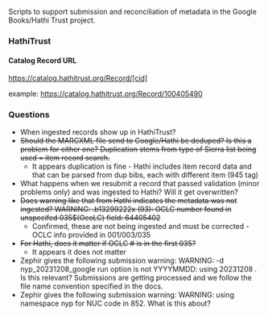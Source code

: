 Scripts to support submission and reconciliation of metadata in the Google Books/Hathi Trust project.

### HathiTrust
#### Catalog Record URL
https://catalog.hathitrust.org/Record/[cid]

example:
https://catalog.hathitrust.org/Record/100405490


### Questions
+ When ingested records show up in HathiTrust?
+ ~~Should the MARCXML file send to Google/Hathi be deduped? Is this a problem for either one? Duplication stems from type of Sierra list being used = item record search.~~
  + It appears duplication is fine - Hathi includes item record data and that can be parsed from dup bibs, each with different item (945 tag)
+ What happens when we resubmit a record that passed validation (minor problems only) and was ingested to Hathi? Will it get overwritten?
+ ~~Does warning like that from Hathi indicates the metadata was not ingested? WARNING: .b13299222x (93): OCLC number found in unspecifed 035$(OcoLC) field: 64405402~~
  + Confirmed, these are not being ingested and must be corrected - OCLC info provided in 001/003/035
+ ~~For Hathi, does it matter if OCLC # is in the first 035?~~
  + It appears it does not matter
+ Zephir gives the following submission warning: WARNING: -d nyp_20231208_google run option is not YYYYMMDD: using 20231208 . Is this relevant? Submissions are getting processed and we follow the file name convention specified in the docs.
+ Zephir gives the following submission warning: WARNING: using namespace nyp for NUC code in 852. What is this about?